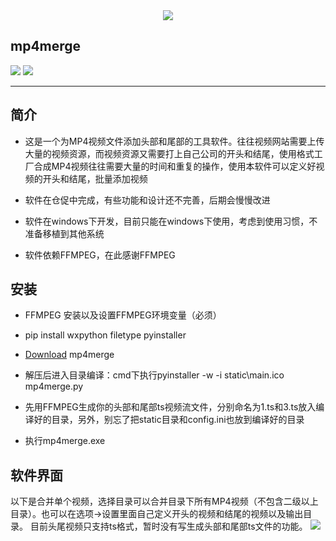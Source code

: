 <div align="center">
<a href="http://www.tianzel.cn"><img src="http://www.tianzel.cn/wp-content/uploads/2017/11/8c025e4bb65a0e77ff02722eeb67e4e0-e1511170058957.jpg"/></a>
</div>

<h2>mp4merge</h2>

<a><img src="https://img.shields.io/badge/platform-windows-green.svg"/></a> 
<a><img src="https://img.shields.io/badge/doc-latest-green.svg"></a>

<hr/>

## 简介

- 这是一个为MP4视频文件添加头部和尾部的工具软件。往往视频网站需要上传大量的视频资源，而视频资源又需要打上自己公司的开头和结尾，使用格式工厂合成MP4视频往往需要大量的时间和重复的操作，使用本软件可以定义好视频的开头和结尾，批量添加视频

- 软件在仓促中完成，有些功能和设计还不完善，后期会慢慢改进

- 软件在windows下开发，目前只能在windows下使用，考虑到使用习惯，不准备移植到其他系统

- 软件依赖FFMPEG，在此感谢FFMPEG

## 安装

- FFMPEG 安装以及设置FFMPEG环境变量（必须）

- pip install wxpython filetype pyinstaller

- [Download](https://github.com/Kevinliu1989/mp4merge/archive/master.zip) mp4merge

- 解压后进入目录编译：cmd下执行pyinstaller -w -i static\main.ico mp4merge.py

- 先用FFMPEG生成你的头部和尾部ts视频流文件，分别命名为1.ts和3.ts放入编译好的目录，另外，别忘了把static目录和config.ini也放到编译好的目录

- 执行mp4merge.exe

## 软件界面
以下是合并单个视频，选择目录可以合并目录下所有MP4视频（不包含二级以上目录）。也可以在选项->设置里面自己定义开头的视频和结尾的视频以及输出目录。
目前头尾视频只支持ts格式，暂时没有写生成头部和尾部ts文件的功能。
<a href="http://www.tianzel.cn"><img src="http://www.tianzel.cn/wp-content/uploads/2017/12/201712051914.gif"/></a>
